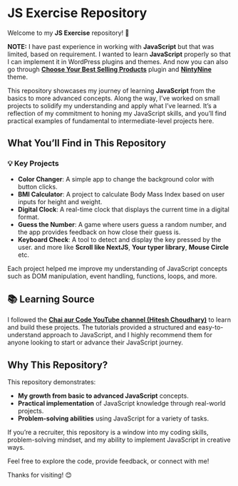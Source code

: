 # JS Exercise Repository

Welcome to my **JS Exercise** repository! 🚀

**NOTE:** I have past experience in working with **JavaScript** but that was limited, based on requirement. I wanted to learn **JavaScript** properly so that I can implement it in WordPress plugins and themes. And now you can also go through **[Choose Your Best Selling Products](https://github.com/veerajxcode/chooseyourbestsellingproducts)** plugin and **[NintyNine](https://github.com/veerajxcode/ninty-nine)** theme.

This repository showcases my journey of learning **JavaScript** from the basics to more advanced concepts. Along the way, I’ve worked on small projects to solidify my understanding and apply what I’ve learned. It’s a reflection of my commitment to honing my JavaScript skills, and you’ll find practical examples of fundamental to intermediate-level projects here.

## What You’ll Find in This Repository

### 💡 Key Projects
- **Color Changer**: A simple app to change the background color with button clicks.
- **BMI Calculator**: A project to calculate Body Mass Index based on user inputs for height and weight.
- **Digital Clock**: A real-time clock that displays the current time in a digital format.
- **Guess the Number**: A game where users guess a random number, and the app provides feedback on how close their guess is.
- **Keyboard Check**: A tool to detect and display the key pressed by the user.
  and more like **Scroll like NextJS**, **Your typer library**, **Mouse Circle** etc.

Each project helped me improve my understanding of JavaScript concepts such as DOM manipulation, event handling, functions, loops, and more.

## 📚 Learning Source

I followed the **[Chai aur Code YouTube channel (Hitesh Choudhary)](https://www.youtube.com/@chaiaurcode)** to learn and build these projects. The tutorials provided a structured and easy-to-understand approach to JavaScript, and I highly recommend them for anyone looking to start or advance their JavaScript journey.

## Why This Repository?

This repository demonstrates:
- **My growth from basic to advanced JavaScript** concepts.
- **Practical implementation** of JavaScript knowledge through real-world projects.
- **Problem-solving abilities** using JavaScript for a variety of tasks.
  
If you’re a recruiter, this repository is a window into my coding skills, problem-solving mindset, and my ability to implement JavaScript in creative ways.

Feel free to explore the code, provide feedback, or connect with me!

Thanks for visiting! 😊
